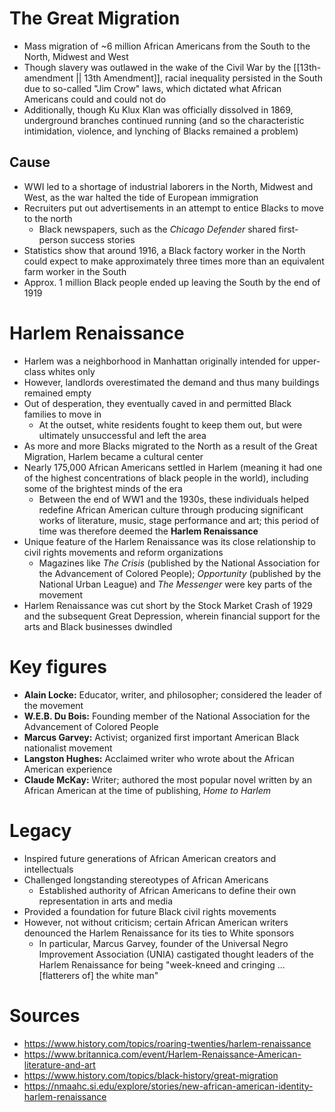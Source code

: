 # The Great Migration

- Mass migration of ~6 million African Americans from the South to the North, Midwest and West
- Though slavery was outlawed in the wake of the Civil War by the [[13th-amendment || 13th Amendment]], racial inequality persisted in the South due to so-called "Jim Crow" laws, which dictated what African Americans could and could not do
- Additionally, though Ku Klux Klan was officially dissolved in 1869, underground branches continued running (and so the characteristic intimidation, violence, and lynching of Blacks remained a problem)

## Cause

- WWI led to a shortage of industrial laborers in the North, Midwest and West, as the war halted the tide of European immigration
- Recruiters put out advertisements in an attempt to entice Blacks to move to the north
	- Black newspapers, such as the *Chicago Defender* shared first-person success stories
- Statistics show that around 1916, a Black factory worker in the North could expect to make approximately three times more than an equivalent farm worker in the South
- Approx. 1 million Black people ended up leaving the South by the end of 1919

# Harlem Renaissance

- Harlem was a neighborhood in Manhattan originally intended for upper-class whites only
- However, landlords overestimated the demand and thus many buildings remained empty
- Out of desperation, they eventually caved in and permitted Black families to move in
	- At the outset, white residents fought to keep them out, but were ultimately unsuccessful and left the area
- As more and more Blacks migrated to the North as a result of the Great Migration, Harlem became a cultural center
- Nearly 175,000 African Americans settled in Harlem (meaning it had one of the highest concentrations of black people in the world), including some of the brightest minds of the era
	- Between the end of WW1 and the 1930s, these individuals helped redefine African American culture through producing significant works of literature, music, stage performance and art; this period of time was therefore deemed the **Harlem Renaissance**
- Unique feature of the Harlem Renaissance was its close relationship to civil rights movements and reform organizations
	- Magazines like _The Crisis_ (published by the National Association for the Advancement of Colored People); _Opportunity_ (published by the National Urban League) and _The Messenger_ were key parts of the movement
- Harlem Renaissance was cut short by the Stock Market Crash of 1929 and the subsequent Great Depression, wherein financial support for the arts and Black businesses dwindled

# Key figures

- **Alain Locke:** Educator, writer, and philosopher; considered the leader of the movement
- **W.E.B. Du Bois:** Founding member of the National Association for the Advancement of Colored People
- **Marcus Garvey:** Activist; organized first important American Black nationalist movement
- **Langston Hughes:** Acclaimed writer who wrote about the African American experience
- **Claude McKay:** Writer; authored the most popular novel written by an African American at the time of publishing, _Home to Harlem_

# Legacy

- Inspired future generations of African American creators and intellectuals
- Challenged longstanding stereotypes of African Americans
	- Established authority of African Americans to define their own representation in arts and media
- Provided a foundation for future Black civil rights movements
- However, not without criticism; certain African American writers denounced the Harlem Renaissance for its ties to White sponsors
	- In particular, Marcus Garvey, founder of the Universal Negro Improvement Association (UNIA) castigated thought leaders of the Harlem Renaissance for being "week-kneed and cringing ... [flatterers of] the white man"

# Sources

- https://www.history.com/topics/roaring-twenties/harlem-renaissance
- https://www.britannica.com/event/Harlem-Renaissance-American-literature-and-art
- https://www.history.com/topics/black-history/great-migration
- https://nmaahc.si.edu/explore/stories/new-african-american-identity-harlem-renaissance